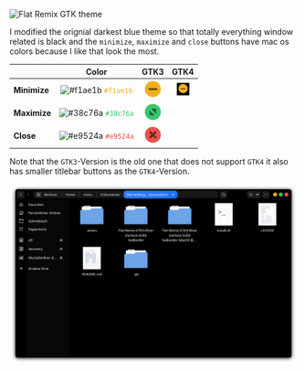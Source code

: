 ![Flat Remix GTK theme](assets/logo.svg)

I modified the orignial darkest blue theme so that totally everything window related is black and the ```minimize```, ```maximize``` and ```close``` buttons have mac os colors because I like that look the most.

|               | **Color**                                                                                               | **GTK3**                                            | **GTK4**
|:--------------|:-------------------------------------------------------------------------------------------------------:|:--------------------------------------------------:|:---:|
| **Minimize**  | ![#f1ae1b](https://via.placeholder.com/15/f1ae1b/000000?text=+) <font color="#f1ae1b"> ```#f1ae1b``` </font> | ![minigtk3](assets/GTK3/titlebutton-minimize-hover-darkest@2.png)  | ![minigtk4](assets/GTK4/minimize-button-hover.png)  |
| **Maximize**  | ![#38c76a](https://via.placeholder.com/15/38c76a/000000?text=+) <font color="#38c76a"> ```#38c76a``` </font> | ![maxigtk3](assets/GTK3/titlebutton-maximize-active-darkest@2.png) |
| **Close**     | ![#e9524a](https://via.placeholder.com/15/e9524a/000000?text=+) <font color="#e9524a"> ```#e9524a``` </font> | ![closegtk3](assets/GTK3/titlebutton-close-hover-darkest@2.png)     |

Note that the ```GTK3```-Version is the old one that does not support ```GTK4``` it also has smaller titlebar buttons as the ```GTK4```-Version. 

![theme preview](assets/preview.png)

